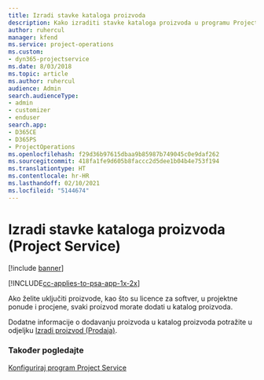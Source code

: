 ```yaml
---
title: Izradi stavke kataloga proizvoda
description: Kako izraditi stavke kataloga proizvoda u programu Project Service
author: ruhercul
manager: kfend
ms.service: project-operations
ms.custom:
- dyn365-projectservice
ms.date: 8/03/2018
ms.topic: article
ms.author: ruhercul
audience: Admin
search.audienceType:
- admin
- customizer
- enduser
search.app:
- D365CE
- D365PS
- ProjectOperations
ms.openlocfilehash: f29d36b97615dbaa9b85987b749045c0e9daf262
ms.sourcegitcommit: 418fa1fe9d605b8faccc2d5dee1b04b4e753f194
ms.translationtype: HT
ms.contentlocale: hr-HR
ms.lasthandoff: 02/10/2021
ms.locfileid: "5144674"
---
```

# <a name="create-product-catalog-items-project-service"></a>Izradi stavke kataloga proizvoda (Project Service)

[!include [banner](../includes/psa-now-project-operations.md)]

[!INCLUDE[cc-applies-to-psa-app-1x-2x](../includes/cc-applies-to-psa-app-1x-2x.md)]

Ako želite uključiti proizvode, kao što su licence za softver, u projektne ponude i procjene, svaki proizvod morate dodati u katalog proizvoda.  
  
 Dodatne informacije o dodavanju proizvoda u katalog proizvoda potražite u odjeljku [Izradi proizvod (Prodaja)](https://docs.microsoft.com/dynamics365/sales-enterprise/create-product-sales).  
  
### <a name="see-also"></a>Također pogledajte  
 [Konfiguriraj program Project Service](../psa/configure.md)

